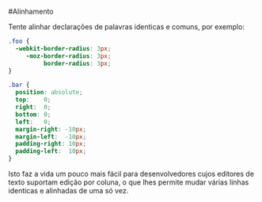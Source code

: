 #Alinhamento

Tente alinhar declarações de palavras identicas e comuns, por exemplo:

```css
.foo {
  -webkit-border-radius: 3px;
     -moz-border-radius: 3px;
          border-radius: 3px;
}

.bar {
  position: absolute;
  top:    0;
  right:  0;
  bottom: 0;
  left:   0;
  margin-right: -10px;
  margin-left:  -10px;
  padding-right: 10px;
  padding-left:  10px;
}
```

Isto faz a vida um pouco mais fácil para desenvolvedores cujos editores de texto suportam edição por coluna, o que lhes permite mudar várias linhas identicas e alinhadas de uma só vez.
